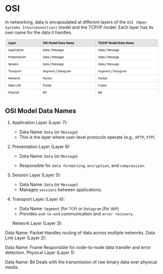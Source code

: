 # OSI

In networking, data is encapsulated at different layers of the `OSI (Open Systems Interconnection)` model and the TCP/IP model. Each layer has its own name for the data it handles.

![layerwise data](image.png)

## OSI Model Data Names

1.  Application Layer (Layer 7):

    - Data Name: `Data` (or `Message`)
    - This is the layer where user-level protocols operate (e.g., `HTTP`, `FTP`).

2.  Presentation Layer (Layer 6):

    - Data Name: `Data` (or `Message`)

    - Responsible for `data formatting`, `encryption`, and `compression`.

3.  Session Layer (Layer 5):

    - Data Name: `Data` (or `Message`)
    - Manages `sessions` between applications.

4.  Transport Layer (Layer 4):

    - Data Name: `Segment` (for `TCP`) or `Datagram` (for `UDP`)
    - Provides `end-to-end` communication and `error recovery`.

    Network Layer (Layer 3):

Data Name: Packet
Handles routing of data across multiple networks.
Data Link Layer (Layer 2):

Data Name: Frame
Responsible for node-to-node data transfer and error detection.
Physical Layer (Layer 1):

Data Name: Bit
Deals with the transmission of raw binary data over physical media.

